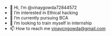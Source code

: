 - 👋 Hi, I’m @vinaygowda72844572
- 👀 I’m interested in Ethical hacking
- 🌱 I’m currently pursuing BCA
- 💞️ I’m looking to train myself in internship
- 📫 How to reach me vinaycngowda@gmail.com

<!---
vinaygowda72844572/vinaygowda72844572 is a ✨ special ✨ repository because its `README.md` (this file) appears on your GitHub profile.
You can click the Preview link to take a look at your changes.
--->
